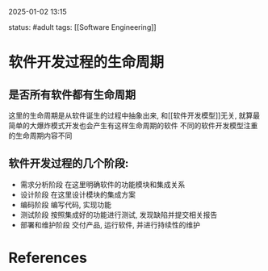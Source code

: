 2025-01-02    13:15

status: #adult 
tags: [[Software Engineering]]


# 软件开发过程的生命周期

## 是否所有软件都有生命周期
这里的生命周期是从软件诞生的过程中抽象出来, 和[[软件开发模型]]无关, 就算最简单的大爆炸模式开发也会产生有这样生命周期的软件
不同的软件开发模型注重的生命周期内容不同

## 软件开发过程的几个阶段: 

- 需求分析阶段
	在这里明确软件的功能模块和集成关系
- 设计阶段
	在这里设计模块的集成方案
- 编码阶段
	编写代码, 实现功能
- 测试阶段
	按照集成好的功能进行测试, 发现缺陷并提交相关报告
- 部署和维护阶段
	交付产品, 运行软件, 并进行持续性的维护


# References
